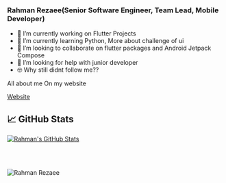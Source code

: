 ### Rahman Rezaee(Senior Software Engineer, Team Lead, Mobile Developer)

- 🔭 I’m currently working on Flutter Projects
- 🌱 I’m currently learning Python, More about challenge of ui
- 👯 I’m looking to collaborate on flutter packages and Android Jetpack Compose
- 🤔 I’m looking for help with junior developer
- 🤓 Why still didnt follow me?? 

All about me On my website

<a href="https://rahmanrezaee.me">Website</a>


## &#x1f4c8; GitHub Stats 

<a href="https://github.com/rahmanrezaee/rahmanrezaee">
  <img align="center" src="https://github-readme-stats.vercel.app/api?username=rahmanrezaee&show_icons=true&line_height=27&count_private=true&title_color=ffffff&text_color=c9cacc&icon_color=2bbc8a&bg_color=1d1f21" alt="Rahman's GitHub Stats" />
</a>


<br><br>
<p align="left"><img src="https://komarev.com/ghpvc/?username=rahmanrezaee&label=Profile%20views&color=2bbc8a&style=flat" alt="Rahman Rezaee"/></p>

